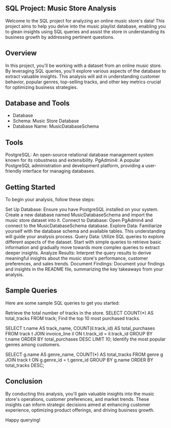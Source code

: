 ## SQL Project: Music Store Analysis
Welcome to the SQL project for analyzing an online music store's data! This project aims to help you delve into the music playlist database, enabling you to glean insights using SQL queries and assist the store in understanding its business growth by addressing pertinent questions.

## Overview
In this project, you'll be working with a dataset from an online music store. By leveraging SQL queries, you'll explore various aspects of the database to extract valuable insights. This analysis will aid in understanding customer behavior, popular genres, top-selling tracks, and other key metrics crucial for optimizing business strategies.

## Database and Tools
*    Database
*    Schema: Music Store Database
*    Database Name: MusicDatabaseSchema

## Tools
PostgreSQL: An open-source relational database management system known for its robustness and extensibility.
PgAdmin4: A popular PostgreSQL administration and development platform, providing a user-friendly interface for managing databases.

## Getting Started
To begin your analysis, follow these steps:

Set Up Database: Ensure you have PostgreSQL installed on your system. Create a new database named MusicDatabaseSchema and import the music store dataset into it.
Connect to Database: Open PgAdmin4 and connect to the MusicDatabaseSchema database.
Explore Data: Familiarize yourself with the database schema and available tables. This understanding will guide your analysis process.
Query Data: Utilize SQL queries to explore different aspects of the dataset. Start with simple queries to retrieve basic information and gradually move towards more complex queries to extract deeper insights.
Analyze Results: Interpret the query results to derive meaningful insights about the music store's performance, customer preferences, and sales trends.
Document Findings: Document your findings and insights in the README file, summarizing the key takeaways from your analysis.

## Sample Queries
Here are some sample SQL queries to get you started:

Retrieve the total number of tracks in the store.
SELECT COUNT(*) AS total_tracks FROM track;
Find the top 10 most purchased tracks.

SELECT t.name AS track_name, COUNT(il.track_id) AS total_purchases
FROM track t
JOIN invoice_line il ON t.track_id = il.track_id
GROUP BY t.name
ORDER BY total_purchases DESC
LIMIT 10;
Identify the most popular genres among customers.


SELECT g.name AS genre_name, COUNT(*) AS total_tracks
FROM genre g
JOIN track t ON g.genre_id = t.genre_id
GROUP BY g.name
ORDER BY total_tracks DESC;

## Conclusion
By conducting this analysis, you'll gain valuable insights into the music store's operations, customer preferences, and market trends. These insights can inform strategic decisions aimed at enhancing customer experience, optimizing product offerings, and driving business growth.

Happy querying!

